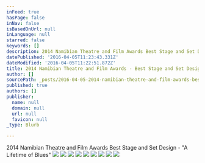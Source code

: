 ```yaml
---
inFeed: true
hasPage: false
inNav: false
isBasedOnUrl: null
inLanguage: null
starred: false
keywords: []
description: 2014 Namibian Theatre and Film Awards Best Stage and Set Design
datePublished: '2016-04-05T11:23:43.331Z'
dateModified: '2016-04-05T11:22:51.872Z'
title: 2014 Namibian Theatre and Film Awards - Best Stage and Set Design
author: []
sourcePath: _posts/2016-04-05-2014-namibian-theatre-and-film-awards-best-stage-and-set-d.md
published: true
authors: []
publisher:
  name: null
  domain: null
  url: null
  favicon: null
_type: Blurb

---
```

2014 Namibian Theatre and Film Awards Best Stage and Set Design - "A Lifetime of Blues"
![](https://the-grid-user-content.s3-us-west-2.amazonaws.com/0203a2c5-f0b9-4a9c-bcce-a6d987792423.jpg)
![](https://the-grid-user-content.s3-us-west-2.amazonaws.com/d232ee01-9ce0-4635-92cf-77884431719d.jpg)
![](https://the-grid-user-content.s3-us-west-2.amazonaws.com/d7c903fa-a6a2-4879-bf62-9829bee1265c.jpg)
![](https://the-grid-user-content.s3-us-west-2.amazonaws.com/502051ef-55d4-4cc4-856b-d268622c4b6c.jpg)
![](https://the-grid-user-content.s3-us-west-2.amazonaws.com/5e42629c-e87f-4b33-8bcf-b944a61df6a0.jpg)
![](https://the-grid-user-content.s3-us-west-2.amazonaws.com/e21d42ce-8d77-4600-8c30-c3a0b5710605.jpg)
![](https://the-grid-user-content.s3-us-west-2.amazonaws.com/9d367cda-bbcf-43a1-8a01-5afa32cb1251.jpg)
![](https://the-grid-user-content.s3-us-west-2.amazonaws.com/09f56551-c04f-45ac-b8c0-53bde1e74caa.jpg)
![](https://the-grid-user-content.s3-us-west-2.amazonaws.com/eb86abc1-3201-4599-98a8-9e710487bb76.jpg)